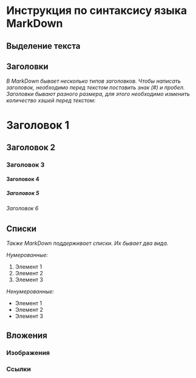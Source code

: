 # Инструкция по синтаксису языка MarkDown

## Выделение текста

## Заголовки

*В MarkDown бывает несколько типов заголовков. Чтобы написать заголовок, необходимо перед текстом поставить знак (#) и пробел. Заголовки бывают разного размера, для этого необходимо изменить количество хэшей перед текстом:*

# Заголовок 1
## Заголовок 2
### Заголовок 3
#### Заголовок 4
##### Заголовок 5
###### Заголовок 6

## Списки

*Также MarkDown поддерживает списки. Их бывает два вида.*

*Нумерованные:*

1. Элемент 1
2. Элемент 2
3. Элемент 3

*Ненумерованные:*

* Элемент 1
* Элемент 2
* Элемент 3

## Вложения

### Изображения

### Ссылки